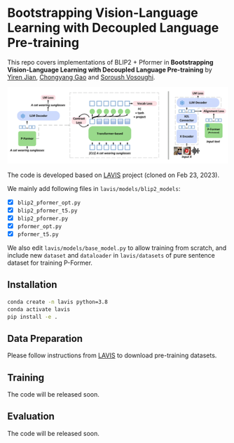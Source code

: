 # Bootstrapping Vision-Language Learning with Decoupled Language Pre-training


This repo covers implementations of BLIP2 + Pformer in **Bootstrapping Vision-Language Learning with Decoupled Language Pre-training** by [Yiren Jian](https://yiren-jian.github.io/), [Chongyang Gao](https://gcyzsl.github.io/) and [Soroush Vosoughi](https://www.cs.dartmouth.edu/~soroush/).

<img src="overview.png" width="800">

The code is developed based on [LAVIS](https://github.com/salesforce/LAVIS/) project (cloned on Feb 23, 2023).

We mainly add following files in `lavis/models/blip2_models`:

- [x] `blip2_pformer_opt.py`
- [x] `blip2_pformer_t5.py`
- [x] `blip2_pformer.py`
- [x] `pformer_opt.py`
- [x] `pformer_t5.py`

We also edit `lavis/models/base_model.py` to allow training from scratch, and include new `dataset` and `dataloader` in `lavis/datasets` of pure sentence dataset for training P-Former.

## Installation

```bash
conda create -n lavis python=3.8
conda activate lavis
pip install -e .
```

## Data Preparation
Please follow instructions from [LAVIS](https://github.com/salesforce/LAVIS/) to download pre-training datasets.

## Training
The code will be released soon.

## Evaluation
The code will be released soon.
